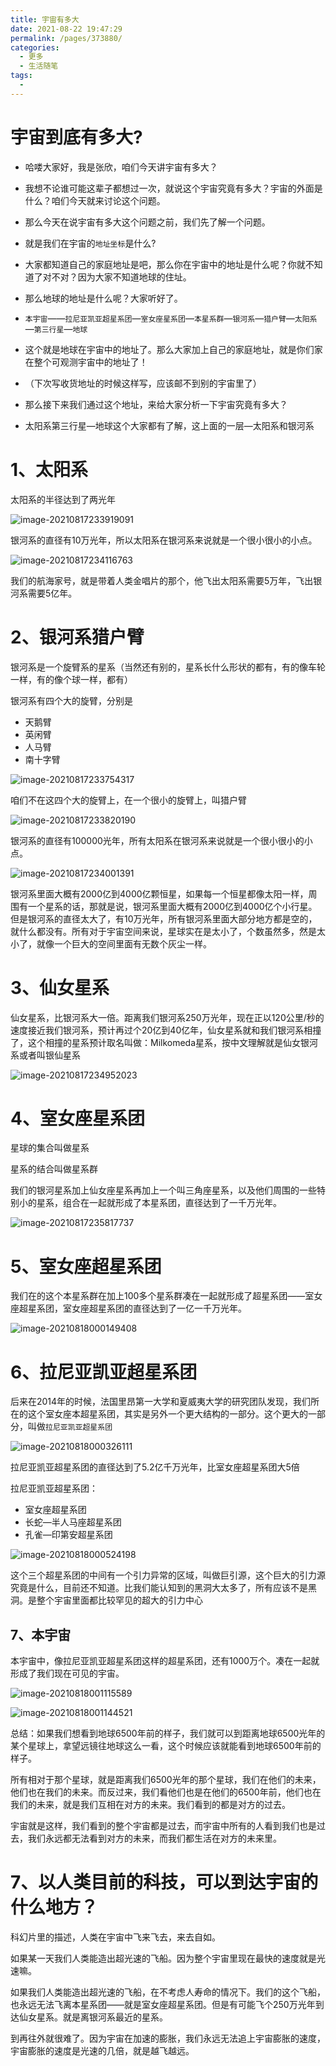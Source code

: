 ```yaml
---
title: 宇宙有多大
date: 2021-08-22 19:47:29
permalink: /pages/373880/
categories:
  - 更多
  - 生活随笔
tags:
  - 
---
```

# 宇宙到底有多大?

* 哈喽大家好，我是张欣，咱们今天讲宇宙有多大？



* 我想不论谁可能这辈子都想过一次，就说这个宇宙究竟有多大？宇宙的外面是什么？咱们今天就来讨论这个问题。



* 那么今天在说宇宙有多大这个问题之前，我们先了解一个问题。
* 就是我们在宇宙的`地址坐标`是什么?
* 大家都知道自己的家庭地址是吧，那么你在宇宙中的地址是什么呢？你就不知道了对不对？因为大家不知道地球的住址。
* 那么地球的地址是什么呢？大家听好了。
* `本宇宙`——`拉尼亚凯亚超星系团`—`室女座星系团`—`本星系群`—`银河系`—`猎户臂`—`太阳系`—`第三行星`—`地球`
* 这个就是地球在宇宙中的地址了。那么大家加上自己的家庭地址，就是你们家在整个可观测宇宙中的地址了！
* （下次写收货地址的时候这样写，应该邮不到别的宇宙里了）



* 那么接下来我们通过这个地址，来给大家分析一下宇宙究竟有多大？
* 太阳系第三行星—地球这个大家都有了解，这上面的一层—太阳系和银河系



# 1、太阳系

太阳系的半径达到了两光年

![image-20210817233919091](../../AppData/Roaming/Typora/typora-user-images/image-20210817233919091.png)

银河系的直径有10万光年，所以太阳系在银河系来说就是一个很小很小的小点。

![image-20210817234116763](../../AppData/Roaming/Typora/typora-user-images/image-20210817234116763.png)

我们的航海家号，就是带着人类金唱片的那个，他飞出太阳系需要5万年，飞出银河系需要5亿年。



# 2、银河系猎户臂

银河系是一个旋臂系的星系（当然还有别的，星系长什么形状的都有，有的像车轮一样，有的像个球一样，都有）

银河系有四个大的旋臂，分别是

* 天鹅臂
* 英闲臂
* 人马臂
* 南十字臂

![image-20210817233754317](../../AppData/Roaming/Typora/typora-user-images/image-20210817233754317.png)

咱们不在这四个大的旋臂上，在一个很小的旋臂上，叫猎户臂

![image-20210817233820190](../../AppData/Roaming/Typora/typora-user-images/image-20210817233820190.png)

银河系的直径有100000光年，所有太阳系在银河系来说就是一个很小很小的小点。

![image-20210817234001391](../../AppData/Roaming/Typora/typora-user-images/image-20210817234001391.png)



银河系里面大概有2000亿到4000亿颗恒星，如果每一个恒星都像太阳一样，周围有一个星系的话，那就是说，银河系里面大概有2000亿到4000亿个小行星。但是银河系的直径太大了，有10万光年，所有银河系里面大部分地方都是空的，就什么都没有。所有对于宇宙空间来说，星球实在是太小了，个数虽然多，然是太小了，就像一个巨大的空间里面有无数个灰尘一样。



# 3、仙女星系

仙女星系，比银河系大一倍。距离我们银河系250万光年，现在正以120公里/秒的速度接近我们银河系，预计再过个20亿到40亿年，仙女星系就和我们银河系相撞了，这个相撞的星系预计取名叫做：Milkomeda星系，按中文理解就是仙女银河系或者叫银仙星系

![image-20210817234952023](../../AppData/Roaming/Typora/typora-user-images/image-20210817234952023.png)



# 4、室女座星系团

星球的集合叫做星系

星系的结合叫做星系群

我们的银河星系加上仙女座星系再加上一个叫三角座星系，以及他们周围的一些特别小的星系，组合在一起就形成了本星系团，直径达到了一千万光年。

![image-20210817235817737](../../AppData/Roaming/Typora/typora-user-images/image-20210817235817737.png)



# 5、室女座超星系团



我们在的这个本星系群在加上100多个星系群凑在一起就形成了超星系团——室女座超星系团，室女座超星系团的直径达到了一亿一千万光年。

![image-20210818000149408](../../AppData/Roaming/Typora/typora-user-images/image-20210818000149408.png)



# 6、拉尼亚凯亚超星系团

后来在2014年的时候，法国里昂第一大学和夏威夷大学的研究团队发现，我们所在的这个室女座本超星系团，其实是另外一个更大结构的一部分。这个更大的一部分，叫做`拉尼亚凯亚超星系团`

![image-20210818000326111](../../AppData/Roaming/Typora/typora-user-images/image-20210818000326111.png)

拉尼亚凯亚超星系团的直径达到了5.2亿千万光年，比室女座超星系团大5倍

拉尼亚凯亚超星系团：

* 室女座超星系团
* 长蛇—半人马座超星系团
* 孔雀—印第安超星系团

![image-20210818000524198](../../AppData/Roaming/Typora/typora-user-images/image-20210818000524198.png)

这个三个超星系团的中间有一个引力异常的区域，叫做巨引源，这个巨大的引力源究竟是什么，目前还不知道。比我们能认知到的黑洞大太多了，所有应该不是黑洞。是整个宇宙里面都比较罕见的超大的引力中心





## 7、本宇宙

本宇宙中，像拉尼亚凯亚超星系团这样的超星系团，还有1000万个。凑在一起就形成了我们现在可见的宇宙。

![image-20210818001115589](../../AppData/Roaming/Typora/typora-user-images/image-20210818001115589.png)

![image-20210818001144521](../../AppData/Roaming/Typora/typora-user-images/image-20210818001144521.png)



总结：如果我们想看到地球6500年前的样子，我们就可以到距离地球6500光年的某个星球上，拿望远镜往地球这么一看，这个时候应该就能看到地球6500年前的样子。

所有相对于那个星球，就是距离我们6500光年的那个星球，我们在他们的未来，他们也在我们的未来。而反过来，我们看他们也是在他们的6500年前，他们也在我们的未来，就是我们互相在对方的未来。我们看到的都是对方的过去。

宇宙就是这样，我们看到的整个宇宙都是过去，而宇宙中所有的人看到我们也是过去，我们永远都无法看到对方的未来，而我们都生活在对方的未来里。





# 7、以人类目前的科技，可以到达宇宙的什么地方？

科幻片里的描述，人类在宇宙中飞来飞去，来去自如。

如果某一天我们人类能造出超光速的飞船。因为整个宇宙里现在最快的速度就是光速嘛。

如果我们人类能造出超光速的飞船，在不考虑人寿命的情况下。我们的这个飞船，也永远无法飞离本星系团——就是室女座超星系团。但是有可能飞个250万光年到达仙女星系。就是离银河系最近的星系。

到再往外就很难了。因为宇宙在加速的膨胀，我们永远无法追上宇宙膨胀的速度，宇宙膨胀的速度是光速的几倍，就是越飞越远。

